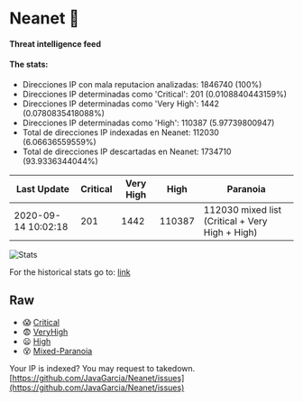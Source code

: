 # Neanet :hocho:
#### Threat intelligence feed
#### The stats:

- Direcciones IP con mala reputacion analizadas: 1846740 (100%)
- Direcciones IP determinadas como 'Critical':  201 (0.0108840443159%)
- Direcciones IP determinadas como 'Very High':  1442 (0.0780835418088%)
- Direcciones IP determinadas como 'High':  110387 (5.97739800947)
- Total de direcciones IP indexadas en Neanet:  112030 (6.06636559559%)
- Total de direcciones IP descartadas en Neanet:  1734710 (93.9336344044%)

| Last Update | Critical | Very High | High | Paranoia |
| --- | --- | --- | --- | --- |
| 2020-09-14 10:02:18 | 201 | 1442 | 110387 | 112030 mixed list (Critical + Very High + High)|

![Stats](https://docs.google.com/spreadsheets/d/e/2PACX-1vSnaNMIXVabIpDJjufMlzH7poXnshF3mgd8Is1g9ytUEzVsP5my4Trn8f-xkoLLQ38xpL3HtmUexLo6/pubchart?oid=501124687&format=image)

For the historical stats go to: [link](/stats.csv)
## Raw
- :scream: [Critical](https://raw.githubusercontent.com/JavaGarcia/Neanet/master/blacklists/neanet_critical.txt)
- :fearful: [VeryHigh](https://raw.githubusercontent.com/JavaGarcia/Neanet/master/blacklists/neanet_veryHigh.txtt)
- :frowning: [High](https://raw.githubusercontent.com/JavaGarcia/Neanet/master/blacklists/neanet_high.txt)
- :dizzy_face: [Mixed-Paranoia](https://raw.githubusercontent.com/JavaGarcia/Neanet/master/blacklists/neanet_all.txt)


Your IP is indexed? You may request to takedown. [https://github.com/JavaGarcia/Neanet/issues](https://github.com/JavaGarcia/Neanet/issues)











































































































































































































































































































































































































































































































































































































































































































































































































